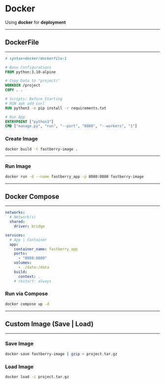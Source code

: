 # **Docker**

Using **docker** for **deployment**

---

## Docker**File**

---

```dockerfile title="Dockerfile"
# syntax=docker/dockerfile:1

# Base Configurations
FROM python:3.10-alpine

# Copy Data to "project/"
WORKDIR /project
COPY . .

# Scripts: Before Starting
# RUN apk add curl
RUN python3 -m pip install -r requirements.txt

# Run App
ENTRYPOINT ["python3"]
CMD ["manage.py", "run", "--port", "8080", "--workers", "1"]
```

### **Create** Image

```sh
docker build -t fastberry-image .
```

---

### **Run** Image

```sh
docker run -d --name fastberry_app -p 8080:8080 fastberry-image
```

---

## Docker **Compose**

---

```yaml title="docker-compose.yaml"
networks:
  # Network(s)
  shared:
    driver: bridge

services:
  # App | Container
  app:
    container_name: fastberry_app
    ports:
      - "8080:8080"
    volumes:
      - ./data:/data
    build:
      context: .
    # restart: always
```

### **Run** via Compose

```sh
docker compose up -d
```

---

## **Custom** Image (**Save | Load**)

---

### **Save** Image

```sh
docker save fastberry-image | gzip > project.tar.gz
```

### **Load** Image

```sh
docker load -i project.tar.gz
```
